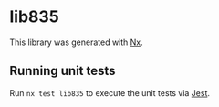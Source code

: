 # lib835

This library was generated with [Nx](https://nx.dev).

## Running unit tests

Run `nx test lib835` to execute the unit tests via [Jest](https://jestjs.io).
